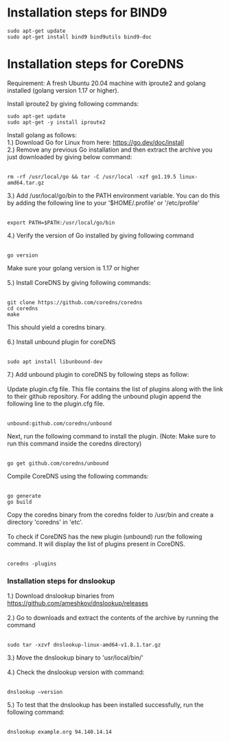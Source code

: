 # Installation steps for BIND9
```
sudo apt-get update
sudo apt-get install bind9 bind9utils bind9-doc
```

# Installation steps for CoreDNS

Requirement: A fresh Ubuntu 20.04 machine with iproute2 and golang installed (golang version 1.17 or higher).

Install iproute2 by giving following commands:
```
sudo apt-get update
sudo apt-get -y install iproute2
```
Install golang as follows:<br /> 
1.) Download Go for Linux from here: https://go.dev/doc/install<br /> 
2.) Remove any previous Go installation and then extract the archive you just downloaded by giving below command:<br /> <br /> 
 ```
rm -rf /usr/local/go && tar -C /usr/local -xzf go1.19.5 linux-amd64.tar.gz
```
3.) Add /usr/local/go/bin to the PATH environment variable. You can do this by adding the following line to your '$HOME/.profile' or '/etc/profile'<br /> <br /> 
```
export PATH=$PATH:/usr/local/go/bin
``` 
4.) Verify the version of Go installed by giving following command<br /> <br /> 
```
go version
```

Make sure your golang version is 1.17 or higher<br /> <br /> 
5.) Install CoreDNS by giving following commands:<br /> <br /> 
```
git clone https://github.com/coredns/coredns 
cd coredns 
make 
```
 
This should yield a coredns binary.<br /> <br /> 
6.) Install unbound plugin for coreDNS<br /> <br /> 
```
sudo apt install libunbound-dev
```
 
7.) Add unbound plugin to coreDNS by following steps as follow:<br /> <br /> 
Update plugin.cfg file. This file contains the list of plugins along with the link to their github repository. For adding the unbound plugin append the following line to the plugin.cfg file.<br /> <br /> 
```
unbound:github.com/coredns/unbound
```
     
Next, run the following command to install the plugin. (Note: Make sure to run this command inside the coredns directory)<br /> <br /> 
```
go get github.com/coredns/unbound
```
Compile CoreDNS using the following commands:<br /> <br /> 
```
go generate 
go build
```
        
Copy the coredns binary from the coredns folder to /usr/bin and create a directory 'coredns' in 'etc'.<br /> <br /> 
To check if CoreDNS has the new plugin (unbound) run the following command. It will display the list of plugins present in CoreDNS.<br /> <br /> 
```
coredns -plugins 
```
        
### Installation steps for dnslookup

1.) Download dnslookup binaries from https://github.com/ameshkov/dnslookup/releases<br /> <br /> 
2.) Go to downloads and extract the contents of the archive by running the command <br /> <br /> 
```
sudo tar -xzvf dnslookup-linux-amd64-v1.8.1.tar.gz
```
     
3.) Move the dnslookup binary to 'usr/local/bin/'<br /> <br /> 
4.) Check the dnslookup version with command:<br /> <br /> 
```
dnslookup –version
```
 
5.) To test that the dnslookup has been installed successfully, run the following command:<br /> <br /> 
```
dnslookup example.org 94.140.14.14
```